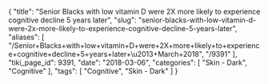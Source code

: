 {
    "title": "Senior Blacks with low vitamin D were 2X more likely to experience cognitive decline 5 years later",
    "slug": "senior-blacks-with-low-vitamin-d-were-2x-more-likely-to-experience-cognitive-decline-5-years-later",
    "aliases": [
        "/Senior+Blacks+with+low+vitamin+D+were+2X+more+likely+to+experience+cognitive+decline+5+years+later+\u2013+March+2018",
        "/9391"
    ],
    "tiki_page_id": 9391,
    "date": "2018-03-06",
    "categories": [
        "Skin - Dark",
        "Cognitive"
    ],
    "tags": [
        "Cognitive",
        "Skin - Dark"
    ]
}